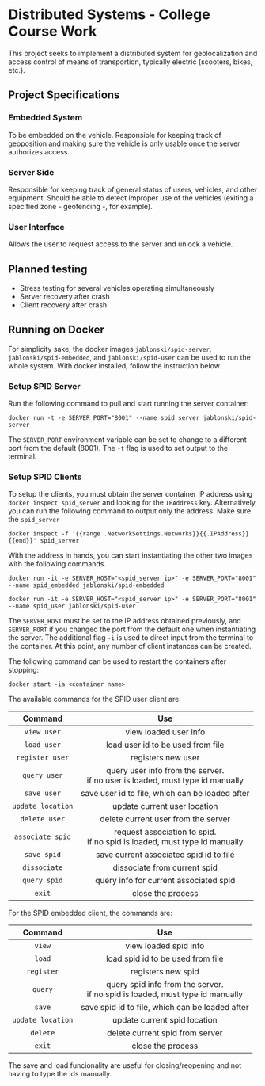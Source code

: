 # Distributed Systems - College Course Work

This project seeks to implement a distributed system for geolocalization and access control of means of transportion, typically electric (scooters, bikes, etc.).

## Project Specifications

### Embedded System
To be embedded on the vehicle. 
Responsible for keeping track of geoposition and making sure the vehicle is only usable once the server authorizes access.

### Server Side
Responsible for keeping track of general status of users, vehicles, and other equipment. 
Should be able to detect improper use of the vehicles (exiting a specified zone - geofencing -, for example).

### User Interface
Allows the user to request access to the server and unlock a vehicle.

## Planned testing
- Stress testing for several vehicles operating simultaneously
- Server recovery after crash
- Client recovery after crash

## Running on Docker

For simplicity sake, the docker images `jablonski/spid-server`, `jablonski/spid-embedded`, and `jablonski/spid-user` can be used to run the whole system.
With docker installed, follow the instruction below.

### Setup SPID Server

Run the following command to pull and start running the server container:

`docker run -t -e SERVER_PORT="8001" --name spid_server jablonski/spid-server`

The `SERVER_PORT` environment variable can be set to change to a different port from the default (8001). The `-t` flag is used to set output to the terminal.

### Setup SPID Clients

To setup the clients, you must obtain the server container IP address using 
`docker inspect spid_server` 
and looking for the `IPAddress` key. Alternatively, you can run the following command to output only the address. Make sure the `spid_server`

`docker inspect -f '{{range .NetworkSettings.Networks}}{{.IPAddress}}{{end}}' spid_server`

With the address in hands, you can start instantiating the other two images with the following commands.

`docker run -it -e SERVER_HOST="<spid_server ip>" -e SERVER_PORT="8001" --name spid_embedded jablonski/spid-embedded`

`docker run -it -e SERVER_HOST="<spid_server ip>" -e SERVER_PORT="8001" --name spid_user jablonski/spid-user`

The `SERVER_HOST` must be set to the IP address obtained previously, and `SERVER_PORT` if you changed the port from the default one when instantiating the server. The additional flag `-i` is used to direct input from the terminal to the container.
At this point, any number of client instances can be created.

The following command can be used to restart the containers after stopping:

`docker start -ia <container name>`

The available commands for the SPID user client are:

| Command | Use |
|:-------:|:---:|
| `view user` | view loaded user info |
| `load user` | load user id to be used from file |
| `register user` | registers new user |
| `query user` | query user info from the server.<br>if no user is loaded, must type id manually |
| `save user` | save user id to file, which can be loaded after |
| `update location` | update current user location |
| `delete user` | delete current user from the server |
| `associate spid` | request association to spid.<br>if no spid is loaded, must type id manually |
| `save spid` | save current associated spid id to file |
| `dissociate` | dissociate from current spid |
| `query spid` | query info for current associated spid |
| `exit` | close the process |

For the SPID embedded client, the commands are:


| Command | Use |
|:-------:|:---:|
| `view` | view loaded spid info |
| `load` | load spid id to be used from file |
| `register` | registers new spid |
| `query` | query spid info from the server.<br>if no spid is loaded, must type id manually |
| `save` | save spid id to file, which can be loaded after |
| `update location` | update current spid location |
| `delete` | delete current spid from server |
| `exit` | close the process |

The save and load funcionality are useful for closing/reopening and not having to type the ids manually.


